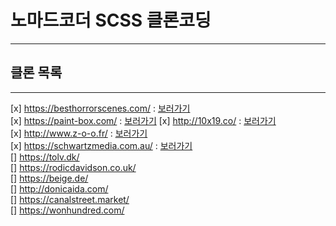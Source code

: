 # 노마드코더 SCSS 클론코딩

---

## 클론 목록

---

[x] https://besthorrorscenes.com/ : [보러가기](https://vangona.github.io/scss__clone-coding/best-horror-scenes/build/index.html)  
[x] https://paint-box.com/ : [보러가기](https://vangona.github.io/scss__clone-coding/paint-box/build/index.html)
[x] http://10x19.co/ : [보러가기](https://vangona.github.io/scss__clone-coding/10x19/build/index.html)  
[x] http://www.z-o-o.fr/ : [보러가기](https://vangona.github.io/scss__clone-coding/z-o-o/build/index.html)  
[x] https://schwartzmedia.com.au/ : [보러가기](https://vangona.github.io/scss__clone-coding/schwartz/build/index.html)  
[] https://tolv.dk/  
[] https://rodicdavidson.co.uk/  
[] https://beige.de/  
[] http://donicaida.com/  
[] https://canalstreet.market/  
[] https://wonhundred.com/
